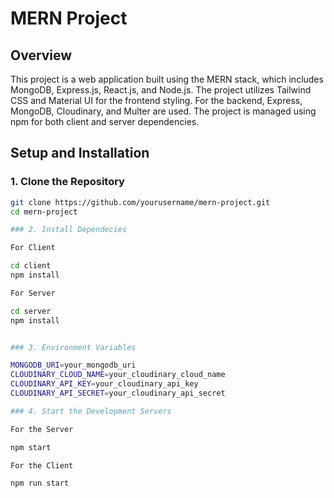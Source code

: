 # MERN Project

## Overview

This project is a web application built using the MERN stack, which includes MongoDB, Express.js, React.js, and Node.js. The project utilizes Tailwind CSS and Material UI for the frontend styling. For the backend, Express, MongoDB, Cloudinary, and Multer are used. The project is managed using npm for both client and server dependencies.

## Setup and Installation

### 1. Clone the Repository

```sh
git clone https://github.com/yourusername/mern-project.git
cd mern-project

### 2. Install Dependecies

For Client

cd client
npm install

For Server

cd server
npm install


### 3. Environment Variables

MONGODB_URI=your_mongodb_uri
CLOUDINARY_CLOUD_NAME=your_cloudinary_cloud_name
CLOUDINARY_API_KEY=your_cloudinary_api_key
CLOUDINARY_API_SECRET=your_cloudinary_api_secret

### 4. Start the Development Servers

For the Server

npm start

For the Client

npm run start





```
